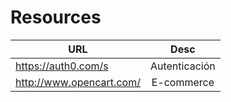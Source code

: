 # Resources



| URL        | Desc           | 
| ------------- |:-------------:| 
| https://auth0.com/s      | Autenticación | 
| http://www.opencart.com/     | E-commerce      |

